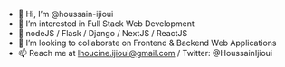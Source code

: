 - 👋 Hi, I’m @houssain-ijioui
- 👀 I’m interested in Full Stack Web Development
- 🌱 nodeJS / Flask / Django / NextJS / ReactJS 
- 💞️ I’m looking to collaborate on Frontend & Backend Web Applications
- 📫 Reach me at lhoucine.ijioui@gmail.com / Twitter: @HoussainIjioui

<!---
houssain-ijioui/houssain-ijioui is a ✨ special ✨ repository because its `README.md` (this file) appears on your GitHub profile.
You can click the Preview link to take a look at your changes.
--->
